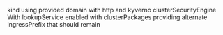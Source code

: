 kind using provided domain with http and kyverno clusterSecurityEngine
With lookupService enabled with clusterPackages providing alternate ingressPrefix that should remain